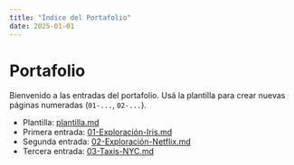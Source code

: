 ```yaml
---
title: "Índice del Portafolio"
date: 2025-01-01
---
```


# Portafolio

Bienvenido a las entradas del portafolio. Usá la plantilla para crear nuevas páginas numeradas
(`01-...`, `02-...`).

- Plantilla: [plantilla.md](plantilla.md)
- Primera entrada: [01-Exploración-Iris.md](01-Exploración-Iris.md)
- Segunda entrada: [02-Exploración-Netflix.md](02-Exploración-Netflix.md)
- Tercera entrada: [03-Taxis-NYC.md](03-Taxis-NYC.md)




